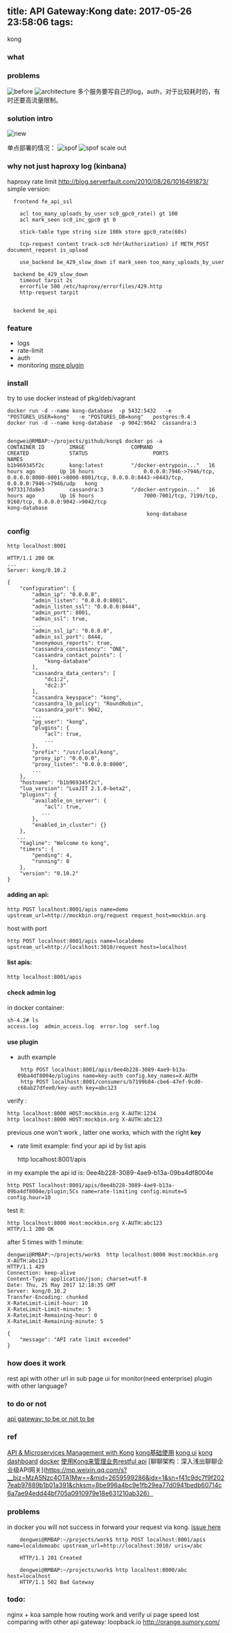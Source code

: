 title: API Gateway:Kong 
date: 2017-05-26 23:58:06
tags:
---
kong
### what

###  problems
![before](https://getkong.org/assets/images/homepage/diagram-left.png)
![architecture](http://oqln5pzeb.bkt.clouddn.com/17-5-27/16371874.jpg)
多个服务要写自己的log，auth，对于比较耗时的，有时还要高流量限制。

### solution intro
![new](https://getkong.org/assets/images/homepage/diagram-right.png)

单点部署的情况：
![spof](http://oqln5pzeb.bkt.clouddn.com/17-5-27/25167726.jpg)
![spof scale out](http://oqln5pzeb.bkt.clouddn.com/17-5-27/34167398.jpg)



### why not just haproxy log (kinbana)
haproxy rate limit http://blog.serverfault.com/2010/08/26/1016491873/
simple version:

```
  frontend fe_api_ssl
    
    acl too_many_uploads_by_user sc0_gpc0_rate() gt 100
    acl mark_seen sc0_inc_gpc0 gt 0
   
    stick-table type string size 100k store gpc0_rate(60s)
   
    tcp-request content track-sc0 hdr(Authorization) if METH_POST document_request is_upload
   
    use_backend be_429_slow_down if mark_seen too_many_uploads_by_user  
   
  backend be_429_slow_down
    timeout tarpit 2s
    errorfile 500 /etc/haproxy/errorfiles/429.http
    http-request tarpit


  backend be_api

```

###  feature
 - logs
 - rate-limit
 - auth 
 - monitoring
[more plugin](https://getkong.org/plugins/)

### install
 try to use docker instead of pkg/deb/vagrant

    docker run -d --name kong-database  -p 5432:5432   -e "POSTGRES_USER=kong"   -e "POSTGRES_DB=kong"   postgres:9.4
    docker run -d --name kong-database  -p 9042:9042  cassandra:3


    dengwei@RMBAP:~/projects/github/kong$ docker ps -a
    CONTAINER ID        IMAGE               COMMAND                  CREATED             STATUS                     PORTS                                                                                                      NAMES
    b1b969345f2c        kong:latest         "/docker-entrypoin..."   16 hours ago        Up 16 hours                0.0.0.0:7946->7946/tcp, 0.0.0.0:8000-8001->8000-8001/tcp, 0.0.0.0:8443->8443/tcp, 0.0.0.0:7946->7946/udp   kong
    9d73317da8e3        cassandra:3         "/docker-entrypoin..."   16 hours ago        Up 16 hours                7000-7001/tcp, 7199/tcp, 9160/tcp, 0.0.0.0:9042->9042/tcp                                                  kong-database
                                                 kong-database

### config
    
    http localhost:8001

```
HTTP/1.1 200 OK
...
Server: kong/0.10.2

{
    "configuration": {
        "admin_ip": "0.0.0.0",
        "admin_listen": "0.0.0.0:8001",
        "admin_listen_ssl": "0.0.0.0:8444",
        "admin_port": 8001,
        "admin_ssl": true,
        ...
        "admin_ssl_ip": "0.0.0.0",
        "admin_ssl_port": 8444,
        "anonymous_reports": true,
        "cassandra_consistency": "ONE",
        "cassandra_contact_points": [
            "kong-database"
        ],
        "cassandra_data_centers": [
            "dc1:2",
            "dc2:3"
        ],
        "cassandra_keyspace": "kong",
        "cassandra_lb_policy": "RoundRobin",
        "cassandra_port": 9042,
        ...
        "pg_user": "kong",
        "plugins": {
            "acl": true,
            ...
        },
        "prefix": "/usr/local/kong",
        "proxy_ip": "0.0.0.0",
        "proxy_listen": "0.0.0.0:8000",
        ...
    },
    "hostname": "b1b969345f2c",
    "lua_version": "LuaJIT 2.1.0-beta2",
    "plugins": {
        "available_on_server": {
            "acl": true,
           ...
        },
        "enabled_in_cluster": {}
    },
   ...
    "tagline": "Welcome to kong",
    "timers": {
        "pending": 4,
        "running": 0
    },
    "version": "0.10.2"
}
```

#### adding an api:

    http POST localhost:8001/apis name=demo upstream_url=http://mockbin.org/request request_host=mockbin.org

host with port

    http POST localhost:8001/apis name=localdemo upstream_url=http://localhost:3010/request hosts=localhost

#### list apis:

    http localhost:8001/apis

#### check admin log
in docker container:

    sh-4.2# ls
    access.log  admin_access.log  error.log  serf.log
#### use plugin

 - auth example 

        http POST localhost:8001/apis/0ee4b228-3089-4ae9-b13a-09ba4df8004e/plugins name=key-auth config.key_names=X-AUTH
        http POST localhost:8001/consumers/b7199b84-cbe6-47ef-9cd0-c68ab27dfee0/key-auth key=abc123

verify :

    http localhost:8000 HOST:mockbin.org X-AUTH:1234
    http localhost:8000 HOST:mockbin.org X-AUTH:abc123
previous one won't work , latter one works, which with the right **key**

- rate limit example:
find your api id by list apis

    http localhost:8001/apis

in my example   the api id is:  0ee4b228-3089-4ae9-b13a-09ba4df8004e 

    http POST localhost:8001/apis/0ee4b228-3089-4ae9-b13a-09ba4df8004e/plugin;5Cs name=rate-limiting config.minute=5 config.hour=10

test it:

    http localhost:8000 Host:mockbin.org X-AUTH:abc123
    HTTP/1.1 200 OK

after 5 times with 1 minute:

    dengwei@RMBAP:~/projects/work$  http localhost:8000 Host:mockbin.org X-AUTH:abc123
    HTTP/1.1 429
    Connection: keep-alive
    Content-Type: application/json; charset=utf-8
    Date: Thu, 25 May 2017 12:18:35 GMT
    Server: kong/0.10.2
    Transfer-Encoding: chunked
    X-RateLimit-Limit-hour: 10
    X-RateLimit-Limit-minute: 5
    X-RateLimit-Remaining-hour: 0
    X-RateLimit-Remaining-minute: 5
    
    {
        "message": "API rate limit exceeded"
    }

### how does it work

rest api  with other url in sub page
ui for monitor(need enterprise)
plugin with other language?


### to do or not
[api gateway: to be or not to be](https://www.slideshare.net/saltynut/api-gateway-to-be-or-not-to-be)


### ref
[API & Microservices Management with Kong](https://www.youtube.com/watch?v=S6CeWL2qvl4)
[kong基础使用](https://yq.aliyun.com/articles/63180)
[kong ui](https://github.com/rajarju/kong-ui.git)
[kong dashboard](https://github.com/PGBI/kong-dashboard)
[docker](https://github.com/Mashape/docker-kong/blob/master/compose/docker-compose.yml)
[使用Kong来管理业务restful api](https://my.oschina.net/u/2600078/blog/781724)
[聊聊架构：深入浅出聊聊企业级API网关](https://mp.weixin.qq.com/s?__biz=MzA5Nzc4OTA1Mw==&mid=2659599286&idx=1&sn=f41c9dc7f9f2027eab97889b1b01a391&chksm=8be996a4bc9e1fb29ea77d0941bedb60714c6a7ae94edd44bf705a0910979e18e631210ab326）

### problems
in docker you will not success in forward your request via kong. [issue here](https://github.com/Mashape/kong/issues/182)

        dengwei@RMBAP:~/projects/work$ http POST localhost:8001/apis name=localdemoabc upstream_url=http://localhost:3010/ uris=/abc

        HTTP/1.1 201 Created

        dengwei@RMBAP:~/projects/work$ http localhost:8000/abc host=localhost
        HTTP/1.1 502 Bad Gateway

### todo:
nginx + koa sample
how routing work and verify
ui page
speed lost
comparing with other api gateway: loopback.io http://orange.sumory.com/



